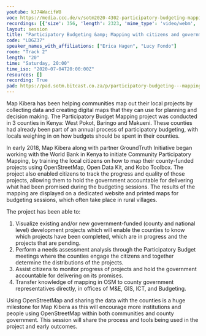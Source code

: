 ```yaml
---
youtube: kJ74WacifW8
voc: https://media.ccc.de/v/sotm2020-4302-participatory-budgeting-mapping-with-citizens-and-government
recordings: [{'size': 356, 'length': 2323, 'mime_type': 'video/webm', 'language': 'eng', 'filename': 'sotm2020-4302-eng-Participatory_Budgeting_Mapping_with_citizens_and_government_webm-hd.webm', 'state': 'new', 'folder': 'webm-hd', 'high_quality': True, 'width': 1920, 'height': 1080, 'updated_at': '2020-07-13T01:06:56.008+02:00', 'recording_url': 'https://cdn.media.ccc.de/events/sotm/2020/webm-hd/sotm2020-4302-eng-Participatory_Budgeting_Mapping_with_citizens_and_government_webm-hd.webm', 'url': 'https://media.ccc.de/public/recordings/47414', 'event_url': 'https://media.ccc.de/public/events/cfb86aef-9e71-5bad-b74e-faa8e7d0a776', 'conference_url': 'https://media.ccc.de/public/conferences/sotm2020'}, {'size': 35, 'length': 2323, 'mime_type': 'audio/mpeg', 'language': 'eng', 'filename': 'sotm2020-4302-eng-Participatory_Budgeting_Mapping_with_citizens_and_government_mp3.mp3', 'state': 'new', 'folder': 'mp3', 'high_quality': False, 'width': 0, 'height': 0, 'updated_at': '2020-07-13T00:36:05.892+02:00', 'recording_url': 'https://cdn.media.ccc.de/events/sotm/2020/mp3/sotm2020-4302-eng-Participatory_Budgeting_Mapping_with_citizens_and_government_mp3.mp3', 'url': 'https://media.ccc.de/public/recordings/47412', 'event_url': 'https://media.ccc.de/public/events/cfb86aef-9e71-5bad-b74e-faa8e7d0a776', 'conference_url': 'https://media.ccc.de/public/conferences/sotm2020'}, {'size': 94, 'length': 2323, 'mime_type': 'video/mp4', 'language': 'eng', 'filename': 'sotm2020-4302-eng-Participatory_Budgeting_Mapping_with_citizens_and_government_sd.mp4', 'state': 'new', 'folder': 'h264-sd', 'high_quality': False, 'width': 720, 'height': 576, 'updated_at': '2020-07-13T00:34:26.808+02:00', 'recording_url': 'https://cdn.media.ccc.de/events/sotm/2020/h264-sd/sotm2020-4302-eng-Participatory_Budgeting_Mapping_with_citizens_and_government_sd.mp4', 'url': 'https://media.ccc.de/public/recordings/47411', 'event_url': 'https://media.ccc.de/public/events/cfb86aef-9e71-5bad-b74e-faa8e7d0a776', 'conference_url': 'https://media.ccc.de/public/conferences/sotm2020'}, {'size': 131, 'length': 2323, 'mime_type': 'video/webm', 'language': 'eng', 'filename': 'sotm2020-4302-eng-Participatory_Budgeting_Mapping_with_citizens_and_government_webm-sd.webm', 'state': 'new', 'folder': 'webm-sd', 'high_quality': False, 'width': 720, 'height': 576, 'updated_at': '2020-07-13T00:28:59.328+02:00', 'recording_url': 'https://cdn.media.ccc.de/events/sotm/2020/webm-sd/sotm2020-4302-eng-Participatory_Budgeting_Mapping_with_citizens_and_government_webm-sd.webm', 'url': 'https://media.ccc.de/public/recordings/47409', 'event_url': 'https://media.ccc.de/public/events/cfb86aef-9e71-5bad-b74e-faa8e7d0a776', 'conference_url': 'https://media.ccc.de/public/conferences/sotm2020'}, {'size': 288, 'length': 2323, 'mime_type': 'video/mp4', 'language': 'eng', 'filename': 'sotm2020-4302-eng-Participatory_Budgeting_Mapping_with_citizens_and_government_hd.mp4', 'state': 'new', 'folder': 'h264-hd', 'high_quality': True, 'width': 1920, 'height': 1080, 'updated_at': '2020-07-13T00:03:36.762+02:00', 'recording_url': 'https://cdn.media.ccc.de/events/sotm/2020/h264-hd/sotm2020-4302-eng-Participatory_Budgeting_Mapping_with_citizens_and_government_hd.mp4', 'url': 'https://media.ccc.de/public/recordings/47401', 'event_url': 'https://media.ccc.de/public/events/cfb86aef-9e71-5bad-b74e-faa8e7d0a776', 'conference_url': 'https://media.ccc.de/public/conferences/sotm2020'}]
layout: session
title: "Participatory Budgeting &amp; Mapping with citizens and government"
code: "LDGZ37"
speaker_names_with_affiliations: ["Erica Hagen", "Lucy Fondo"]
room: "Track 2"
length: "20"
time: "Saturday, 20:00"
time_iso: "2020-07-04T20:00:00Z"
resources: []
recording: True
pad: https://pad.sotm.bitcast.co.za/p/participatory-budgeting---mapping-with-citizens-an
---
```

Map Kibera has been helping communities map out their local projects by collecting data and creating digital maps that they can use for planning and decision making. The Participatory Budget Mapping project was conducted in 3 counties in Kenya: West Pokot, Baringo and Makueni. These counties had already been part of an annual process of participatory budgeting, with locals weighing in on how budgets should be spent in their counties. 

In early 2018, Map Kibera along with partner GroundTruth Initiative began working with the World Bank in Kenya to initiate Community Participatory Mapping, by training the local citizens on how to map their county-funded projects using OpenStreetMap, Open Data Kit, and Kobo Toolbox. The project also enabled citizens to track the progress and quality of those projects, allowing them to hold the government accountable for delivering what had been promised during the budgeting sessions. The results of the mapping are displayed on a dedicated website and printed maps for budgeting sessions, which often take place in rural villages.

The project has been able to:
1. Visualize existing and/or new government-funded (county and national level) development projects which will enable the counties to know which projects have been completed, which are in progress and the projects that are pending. 
2. Perform a needs assessment analysis through the Participatory Budget meetings where the counties engage the citizens and together determine the distributions of the projects.
3. Assist citizens to monitor progress of projects and hold the government accountable for delivering on its promises.
4. Transfer knowledge of mapping in OSM to county government representatives directly, in offices of M&amp;E, GIS, ICT, and Budgeting.

Using OpenStreetMap and sharing the data with the counties is a huge milestone for Map Kibera as this will encourage more institutions and people using OpenStreetMap within both communities and county government. This session will share the process and tools being used in the project and early outcomes.

